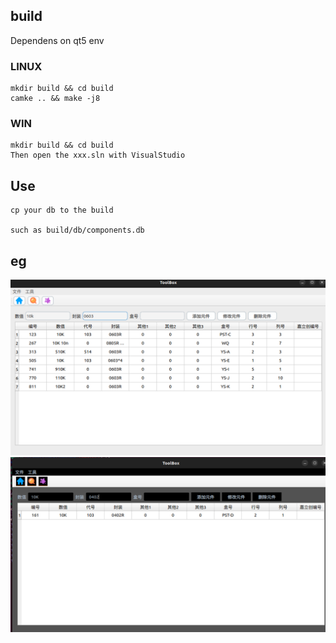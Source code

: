 ## build

Dependens on qt5 env

### LINUX
```
mkdir build && cd build
camke .. && make -j8
```
### WIN
```
mkdir build && cd build
Then open the xxx.sln with VisualStudio
```

## Use
```
cp your db to the build

such as build/db/components.db

```

## eg

![](png/test1.png)
![](png/test2.png)
